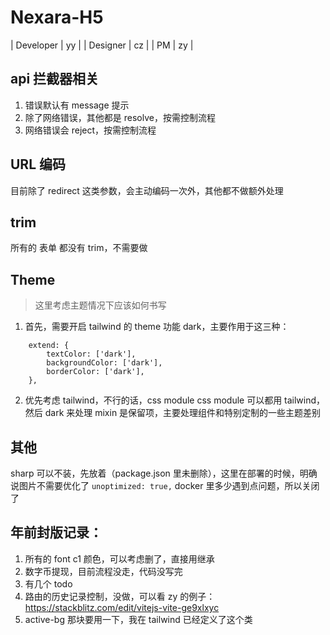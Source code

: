# Nexara-H5
| Developer | yy |
| Designer | cz |
| PM | zy |

## api 拦截器相关
1. 错误默认有 message 提示
2. 除了网络错误，其他都是 resolve，按需控制流程
3. 网络错误会 reject，按需控制流程

## URL 编码
目前除了 redirect 这类参数，会主动编码一次外，其他都不做额外处理

## trim
所有的 表单 都没有 trim，不需要做

## Theme
> 这里考虑主题情况下应该如何书写
1. 首先，需要开启 tailwind 的 theme 功能 dark，主要作用于这三种：
```
	extend: {
		textColor: ['dark'],
		backgroundColor: ['dark'],
		borderColor: ['dark'],
	},
```

2. 优先考虑 tailwind，不行的话，css module
css module 可以都用 tailwind，然后 dark 来处理
mixin 是保留项，主要处理组件和特别定制的一些主题差别


## 其他
sharp 可以不装，先放着（package.json 里未删除），这里在部署的时候，明确说图片不需要优化了
`unoptimized: true,` docker 里多少遇到点问题，所以关闭了


## 年前封版记录：
1. 所有的 font c1 颜色，可以考虑删了，直接用继承
2. 数字币提现，目前流程没走，代码没写完
3. 有几个 todo
4. 路由的历史记录控制，没做，可以看 zy 的例子：https://stackblitz.com/edit/vitejs-vite-ge9xlxyc
5. active-bg 那块要用一下，我在 tailwind 已经定义了这个类
